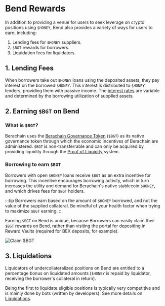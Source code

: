 <script setup>
  import config from '@berachain/config/constants.json';
</script>

# Bend Rewards

In addition to providing a venue for users to seek leverage on crypto positions using `$HONEY`, Bend also provides a variety of ways for users to earn, including:

1. Lending fees for `$HONEY` suppliers.
2. `$BGT` rewards for borrowers.
3. Liquidation fees for liquidators.

## 1. Lending Fees

When borrowers take out `$HONEY` loans using the deposited assets, they pay interest on the borrowed `$HONEY`. This interest is distributed to `$HONEY` lenders, providing them with passive income. The [interest rates](/learn/lending-protocol/interest-rates) are variable and determined by the borrowing utilization of supplied assets.

## 2. Earning `$BGT` on Bend

### What is `$BGT`?

Berachain uses the [Berachain Governance Token](https://docs.berachain.com/learn/protocol/tokens/bgt) (`$BGT`) as its native governance token through which the economic incentives of Berachain are administered. `$BGT` is non-transferrable and can only be acquired by providing liquidity through the [Proof of Liquidity](https://docs.berachain.com/learn/what-is-proof-of-liquidity) system.

### Borrowing to earn `$BGT`

Borrowers with open `$HONEY` loans receive `$BGT` as an extra incentive for borrowing. This incentive encourages borrowing activity, which in turn increases the utility and demand for Berachain's native stablecoin `$HONEY`, and which drives fees for `$BGT` holders.

:::tip
Borrowers earn based on the amount of `$HONEY` borrowed, and not the value of the supplied collateral. Be mindful of your health factor when trying to maximize `$BGT` earning.
:::

Earning `$BGT` on Bend is unique, because Borrowers can easily claim their `$BGT` rewards on Bend, rather than visiting the portal for depositing in <a :href="config.testnet.dapps.bgtStation.url + 'gauge'">Reward Vaults</a> (required for BEX deposits, for example).

![Claim $BGT](/assets/claim-bgt.png)

## 3. Liquidations

Liquidators of undercollateralized positions on Bend are entitled to a percentage bonus on liquidated amounts (`$HONEY` is repaid by liquidator, receiving the borrower's collateral in return).

Being the first to liquidate eligible positions is typically very competitive and is mainly done by bots (written by developers). See more details on [Liquidations](/learn/lending-protocol/liquidations).

